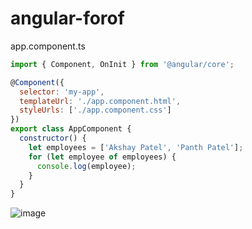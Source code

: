 # angular-forof

app.component.ts

```js
import { Component, OnInit } from '@angular/core';

@Component({
  selector: 'my-app',
  templateUrl: './app.component.html',
  styleUrls: ['./app.component.css']
})
export class AppComponent {
  constructor() {
    let employees = ['Akshay Patel', 'Panth Patel'];
    for (let employee of employees) {
      console.log(employee);
    }
  }
}
```

![image](https://user-images.githubusercontent.com/38757471/130256105-dd5be571-79e5-47d4-aa7b-d4d51f6cf1ba.png)

